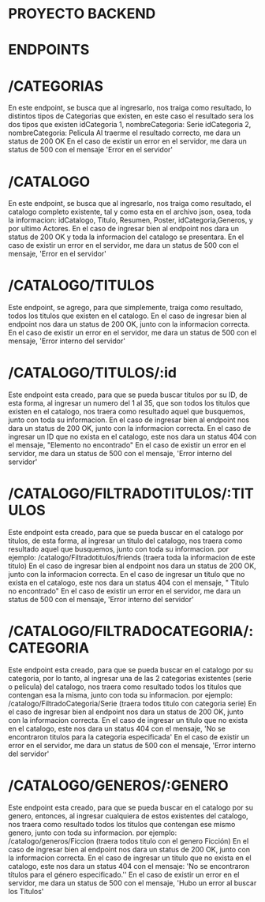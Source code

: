 # PROYECTO BACKEND
# ENDPOINTS
# /CATEGORIAS
En este endpoint, se busca que al ingresarlo, nos traiga  como resultado, lo distintos tipos de Categorias que existen, en este caso el resultado sera los dos tipos que existen 
idCategoria 1, nombreCategoria: Serie
idCategoria 2, nombreCategoria: Pelicula
Al traerme el resultado correcto, me dara un status de 200 OK
En el caso de existir un error en el servidor, me dara un status de 500 con el mensaje 'Error en el servidor'


# /CATALOGO

En este endpoint, se busca que al ingresarlo, nos traiga  como resultado, el catalogo completo existente, tal y como esta en el archivo json, osea, toda la informacion:
idCatalogo, Titulo, Resumen, Poster, idCategoria,Generos, y por ultimo Actores.
En el caso de ingresar bien al endpoint nos dara un status de 200 OK y toda la informacion del catalogo se presentara.
En el caso de existir un error en el servidor, me dara un status de 500 con el mensaje, 'Error en el servidor'

# /CATALOGO/TITULOS

Este endpoint, se agrego, para que simplemente, traiga como resultado, todos los titulos que existen en el catalogo.
En el caso de ingresar bien al endpoint nos dara un status de 200 OK, junto con la informacion correcta.
En el caso de existir un error en el servidor, me dara un status de 500 con el mensaje, 'Error interno del servidor'

# /CATALOGO/TITULOS/:id
Este endpoint esta creado, para que se pueda buscar titulos por su ID, de esta forma, al ingresar un numero del 1 al 35, que son todos los titulos que existen en el catalogo, nos traera como resultado aquel que busquemos, junto con toda su informacion.
En el caso de ingresar bien al endpoint nos dara un status de 200 OK, junto con la informacion correcta.
En el caso de ingresar un ID que no exista en el catalogo, este nos dara un status 404 con el mensaje, "Elemento no encontrado"
En el caso de existir un error en el servidor, me dara un status de 500 con el mensaje, 'Error interno del servidor'


# /CATALOGO/FILTRADOTITULOS/:TITULOS

Este endpoint esta creado, para que se pueda buscar en el catalogo por titulos, de esta forma, al ingresar un titulo del catalogo, nos traera como resultado aquel que busquemos, junto con toda su informacion.
por ejemplo:
/catalogo/Filtradotitulos/friends (traera toda la informacion de este titulo)
En el caso de ingresar bien al endpoint nos dara un status de 200 OK, junto con la informacion correcta.
En el caso de ingresar un titulo que no exista en el catalogo, este nos dara un status 404 con el mensaje, " Titulo no encontrado"
En el caso de existir un error en el servidor, me dara un status de 500 con el mensaje, 'Error interno del servidor'


# /CATALOGO/FILTRADOCATEGORIA/:CATEGORIA

Este endpoint esta creado, para que se pueda buscar en el catalogo por su categoria, por lo tanto, al ingresar una de las 2 categorias existentes (serie o pelicula) del catalogo, nos traera como resultado todos los titulos que contengan esa la misma, junto con toda su informacion.
por ejemplo:
/catalogo/FiltradoCategoria/Serie (traera todos titulo con categoria serie)
En el caso de ingresar bien al endpoint nos dara un status de 200 OK, junto con la informacion correcta.
En el caso de ingresar un titulo que no exista en el catalogo, este nos dara un status 404 con el mensaje, 'No se encontraron titulos para la categoria especificada'
En el caso de existir un error en el servidor, me dara un status de 500 con el mensaje, 'Error interno del servidor'

# /CATALOGO/GENEROS/:GENERO

Este endpoint esta creado, para que se pueda buscar en el catalogo por su genero, entonces, al ingresar cualquiera de estos  existentes del catalogo, nos traera como resultado todos los titulos que contengan ese mismo genero, junto con toda su informacion.
por ejemplo:
/catalogo/generos/Ficcion (traera todos titulo con el genero Ficción)
En el caso de ingresar bien al endpoint nos dara un status de 200 OK, junto con la informacion correcta.
En el caso de ingresar un titulo que no exista en el catalogo, este nos dara un status 404 con el mensaje: 'No se encontraron títulos para el género especificado.''
En el caso de existir un error en el servidor, me dara un status de 500 con el mensaje, 'Hubo un error al buscar los Titulos'
